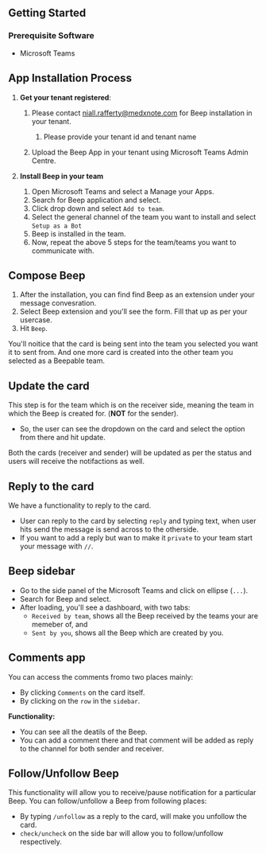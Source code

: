 ## Getting Started

### Prerequisite Software

- Microsoft Teams 

## App Installation Process

1. **Get your tenant registered**:

   1. Please contact niall.rafferty@medxnote.com for Beep installation in your tenant.
      1. Please provide your tenant id and tenant name

	2. Upload the Beep App in your tenant using Microsoft Teams Admin Centre.


2. **Install Beep in your team**

   1. Open Microsoft Teams and select a Manage your Apps.
   2. Search for Beep application and select.
   3. Click drop down and select `Add to team`.
   4. Select the general channel of the team you want to install and select `Setup as a Bot` 
   5. Beep is installed in the team.
   6. Now, repeat the above 5 steps for the team/teams you want to communicate with.

## Compose Beep

   1. After the installation, you can find find Beep as an extension under your message convesration.
   2. Select Beep extension and you'll see the form. Fill that up as per your usercase.
   3. Hit `Beep`.

You'll noitice that the card is being sent into the team you selected you want it to sent from. And one more card is created into the other team you selected as a Beepable team.

## Update the card

This step is for the team which is on the receiver side, meaning the team in which the Beep is created for. (**NOT** for the sender).

- So, the user can see the dropdown on the card and select the option from there and hit update.

Both the cards (receiver and sender) will be updated as per the status and users will receive the notifactions as well.

## Reply to the card

We have a functionality to reply to the card.

-	User can reply to the card by selecting `reply` and typing text, when user hits send the message is send across to the otherside.
-	If you want to add a reply but wan to make it `private` to your team start your message with `//`.

## Beep sidebar

-	Go to the side panel of the Microsoft Teams and click on ellipse (`...`).
-	Search for Beep and select.
-	After loading, you'll see a dashboard, with two tabs:
  	- `Received by team`, shows all the Beep received by the teams your are memeber of,  and 
  	- `Sent by you`, shows all the Beep which are created by you.

## Comments app

You can access the comments fromo two places mainly:

-	By clicking `Comments` on the card itself.
-	By clicking on the `row` in the `sidebar`.

**Functionality:**
-	You can see all the deatils of the Beep.
-	You can add a comment there and that comment will be added as reply to the channel for both sender and receiver.

## Follow/Unfollow Beep

This functionality will allow you to receive/pause notification for a particular Beep. You can follow/unfollow a Beep from following places:
-	By typing `/unfollow` as a reply to the card, will make you unfollow the card.
-	`check/uncheck` on the side bar will allow you to follow/unfollow respectively.
